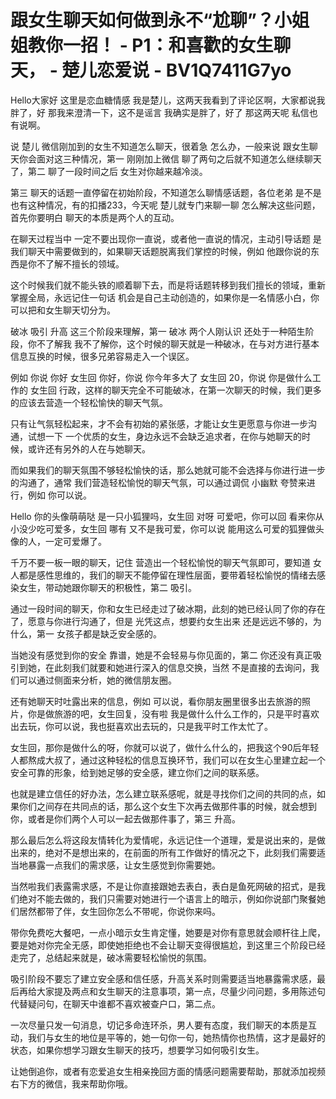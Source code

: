 # 跟女生聊天如何做到永不“尬聊”？小姐姐教你一招！ - P1：和喜歡的女生聊天， - 楚儿恋爱说 - BV1Q7411G7yo

Hello大家好 这里是恋血糖情感 我是楚儿，这两天我看到了评论区啊，大家都说我胖了，好 那我来澄清一下，这不是谣言 我确实是胖了，好了 那这两天呢 私信也有说啊。

说 楚儿 微信刚加到的女生不知道怎么聊天，很着急 怎么办，一般来说 跟女生聊天你会面对这三种情况，第一 刚刚加上微信 聊了两句之后就不知道怎么继续聊天了，第二 聊了一段时间之后 女生对你越来越冷淡。

第三 聊天的话题一直停留在初始阶段，不知道怎么聊情感话题，各位老弟 是不是也有这种情况，有的扣播233，今天呢 楚儿就专门来聊一聊 怎么解决这些问题，首先你要明白 聊天的本质是两个人的互动。

在聊天过程当中 一定不要出现你一直说，或者他一直说的情况，主动引导话题 是我们聊天中需要做到的，如果聊天话题脱离我们掌控的时候，例如 他跟你说的东西是你不了解不擅长的领域。

这个时候我们就不能头铁的顺着聊下去，而是将话题转移到我们擅长的领域，重新掌握全局，永远记住一句话 机会是自己主动创造的，如果你是一名情感小白，你可以把和女生聊天切分为。

破冰 吸引 升高 这三个阶段来理解，第一 破冰 两个人刚认识 还处于一种陌生阶段，你不了解我 我不了解你，这个时候的聊天就是一种破冰，在与对方进行基本信息互换的时候，很多兄弟容易走入一个误区。

例如 你说 你好 女生回 你好，你说 你今年多大了 女生回 20，你说 你是做什么工作的 女生回 行政，这样的聊天完全不可能破冰，在第一次聊天的时候，我们更多的应该去营造一个轻松愉快的聊天气氛。

只有让气氛轻松起来，才不会有初始的紧张感，才能让女生更愿意与你进一步沟通，试想一下 一个优质的女生，身边永远不会缺乏追求者，在你与她聊天的时候，或许还有另外的人在与她聊天。

而如果我们的聊天氛围不够轻松愉快的话，那么她就可能不会选择与你进行进一步的沟通了，通常 我们营造轻松愉悦的聊天气氛，可以通过调侃 小幽默 夸赞来进行，例如 你可以说。

Hello 你的头像萌萌哒 是一只小狐狸吗，女生回 对呀 可爱吧，你可以回 看来你从小没少吃可爱多，女生回 哪有 又不是我可爱，你可以说 能用这么可爱的狐狸做头像的人，一定可爱爆了。

千万不要一板一眼的聊天，记住 营造出一个轻松愉悦的聊天气氛即可，要知道 女人都是感性思维的，我们的聊天不能停留在理性层面，要带着轻松愉悦的情绪去感染女生，带动她跟你聊天的积极性，第二 吸引。

通过一段时间的聊天，你和女生已经走过了破冰期，此刻的她已经认同了你的存在了，愿意与你进行沟通了，但是 光凭这点，想要约女生出来 还是远远不够的，为什么，第一 女孩子都是缺乏安全感的。

当她没有感觉到你的安全 靠谱，她是不会轻易与你见面的，第二 你还没有真正吸引到她，在此刻我们就要和她进行深入的信息交换，当然 不是直接的去询问，我们可以通过侧面来分析，她的微信朋友圈。

还有她聊天时吐露出来的信息，例如 可以说，看你朋友圈里很多出去旅游的照片，你是做旅游的吧，女生回复，没有啦 我是做什么什么工作的，只是平时喜欢出去玩，你可以说，我也挺喜欢出去玩的，只是我平时工作太忙了。

女生回，那你是做什么的呀，你就可以说了，做什么什么的，把我这个90后年轻人都熬成大叔了，通过这种轻松的信息互换环节，我们可以在女生心里建立起一个安全可靠的形象，给到她足够的安全感，建立你们之间的联系感。

也就是建立信任的好办法，怎么建立联系感呢，就是寻找你们之间的共同的点，如果你们之间存在共同点的话，那么这个女生下次再去做那件事的时候，就会想到你，或者是你们两个人可以一起去做那件事了，第三 升高。

那么最后怎么将这段友情转化为爱情呢，永远记住一个道理，爱是说出来的，是做出来的，绝对不是想出来的，在前面的所有工作做好的情况之下，此刻我们需要适当地暴露一点我们的需求感，让女生感觉到你需要她。

当然啦我们表露需求感，不是让你直接跟她去表白，表白是鱼死网破的招式，是我们绝对不能去做的，我们只需要对她进行一个语言上的暗示，例如你说部门聚餐她们居然都带了伴，女生回你怎么不带呢，你说你来吗。

带你免费吃大餐吧，一点小暗示女生肯定懂，她要是对你有意思就会顺杆往上爬，要是她对你完全无感，即使她拒绝也不会让聊天变得很尴尬，到这里三个阶段已经走完了，总结起来就是，破冰需要轻松愉悦的氛围。

吸引阶段不要忘了建立安全感和信任感，升高关系时则需要适当地暴露需求感，最后再给大家提及两点和女生聊天的注意事项，第一点，尽量少问问题，多用陈述句代替疑问句，在聊天中谁都不喜欢被查户口，第二点。

一次尽量只发一句消息，切记多命连环杀，男人要有态度，我们聊天的本质是互动，我们与女生的地位是平等的，她一句你一句，她热情你也热情，这才是最好的状态，如果你想学习跟女生聊天的技巧，想要学习如何吸引女生。

让她倒追你，或者有恋爱追女生相亲挽回方面的情感问题需要帮助，那就添加视频右下方的微信，我来帮助你哦。